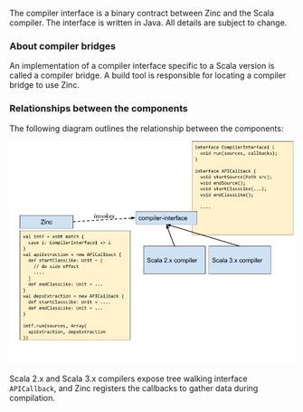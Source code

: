 The compiler interface is a binary contract between Zinc and the Scala
compiler.  The interface is written in Java.  All details are subject
to change.

### About compiler bridges

An implementation of a compiler interface specific to a Scala version is called a compiler bridge.
A build tool is responsible for locating a compiler bridge to use Zinc.

### Relationships between the components

The following diagram outlines the relationship between the components:

![overview](doc/overview.png)

Scala 2.x and Scala 3.x compilers expose tree walking interface `APICallback`, and Zinc registers the callbacks to gather data during compilation.
